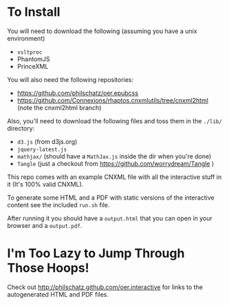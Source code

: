 To Install
==========

You will need to download the following (assuming you have a unix environment)
- `xsltproc`
- PhantomJS
- PrinceXML

You will also need the following repositories:
- https://github.com/philschatz/oer.epubcss
- https://github.com/Connexions/rhaptos.cnxmlutils/tree/cnxml2html (note the cnxml2html branch)

Also, you'll need to download the following files and toss them in the `./lib/` directory:
- `d3.js` (from d3js.org)
- `jquery-latest.js`
- `mathjax/` (should have a `MathJax.js` inside the dir when you're done)
- `Tangle` (just a checkout from https://github.com/worrydream/Tangle )

This repo comes with an example CNXML file with all the interactive stuff in it (It's 100% valid CNXML).

To generate some HTML and a PDF with static versions of the interactive content see the included `run.sh` file.

After running it you should have a `output.html` that you can open in your browser and a `output.pdf`.


I'm Too Lazy to Jump Through Those Hoops!
==========================================

Check out http://philschatz.github.com/oer.interactive for links to the autogenerated HTML and PDF files.